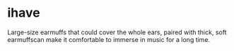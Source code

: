 # ihave
Large-size earmuffs that could cover the whole ears, paired with thick, soft earmuffscan make it comfortable to immerse in music for a long time.

